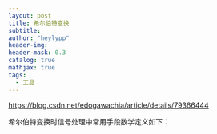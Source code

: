 ```yaml
---
layout: post
title: 希尔伯特变换
subtitle:
author: "heylypp"
header-img: 
header-mask: 0.3
catalog: true
mathjax: true
tags:
  - 工具
---
```


https://blog.csdn.net/edogawachia/article/details/79366444

希尔伯特变换时信号处理中常用手段数学定义如下：


